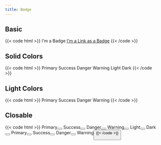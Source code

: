 ```yaml
---
title: Badge
---
```


## Basic

{{< code html >}}
<span class="badge badge-primary">I'm a Badge</span>
<a class="badge badge-primary" href="#">I'm a Link as a Badge</a>
{{< /code >}}

## Solid Colors

{{< code html >}}
<span class="badge badge-primary">Primary</span>
<span class="badge badge-success">Success</span>
<span class="badge badge-danger">Danger</span>
<span class="badge badge-warning">Warning</span>
<span class="badge badge-light">Light</span>
<span class="badge badge-dark">Dark</span>
{{< /code >}}

## Light Colors

{{< code html >}}
<span class="badge badge-light-primary">Primary</span>
<span class="badge badge-light-success">Success</span>
<span class="badge badge-light-danger">Danger</span>
<span class="badge badge-light-warning">Warning</span>
{{< /code >}}

## Closable

{{< code html >}}
<span class="badge badge-primary">Primary<button class="btn btn-primary badge-close"><i data-feather="x"></i></button></span>
<span class="badge badge-success">Success<button class="btn btn-success badge-close"><i data-feather="x"></i></button></span>
<span class="badge badge-danger">Danger<button class="btn btn-danger badge-close"><i data-feather="x"></i></button></span>
<span class="badge badge-warning">Warning<button class="btn btn-warning badge-close"><i data-feather="x"></i></button></span>
<span class="badge badge-light">Light<button class="btn btn-light badge-close"><i data-feather="x"></i></button></span>
<span class="badge badge-dark">Dark<button class="btn btn-dark badge-close"><i data-feather="x"></i></button></span>
<span class="badge badge-light-primary">Primary<button class="btn btn-light-primary badge-close"><i data-feather="x"></i></button></span>
<span class="badge badge-light-success">Success<button class="btn btn-light-success badge-close"><i data-feather="x"></i></button></span>
<span class="badge badge-light-danger">Danger<button class="btn btn-light-danger badge-close"><i data-feather="x"></i></button></span>
<span class="badge badge-light-warning">Warning<button class="btn btn-light-warning badge-close"><i data-feather="x"></i></span>
{{< /code >}}
